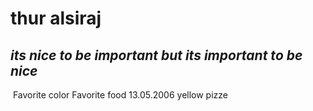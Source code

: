 <h1><b> thur alsiraj</b></h1>
<h2><em>its nice to be important but its important to be nice</em></h2>
<img scr="https://github.com/thuraalsiraj/becode2/blob/master/bushra.jpg/>
<p>i love pizze</p>
<table>
   <thead>
    <tr>
        <th>Birthday</th>
     <input type="date" name="">
        <th>Favorite color</th>
        <th>Favorite food</th>
    </tr> 
   </thead>
 <tr>
        <td> 13.05.2006</td>
        <td>yellow</td>
        <td>pizze</td>
    </tr>
